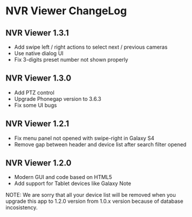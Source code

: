 NVR Viewer ChangeLog
====================

## NVR Viewer 1.3.1 ##

* Add swipe left / right actions to select next / previous cameras
* Use native dialog UI
* Fix 3-digits preset number not shown properly


## NVR Viewer 1.3.0 ##

* Add PTZ control
* Upgrade Phonegap version to 3.6.3
* Fix some UI bugs


## NVR Viewer 1.2.1 ##

* Fix menu panel not opened with swipe-right in Galaxy S4
* Remove gap between header and device list after search filter opened


## NVR Viewer 1.2.0 ##

* Modern GUI and code based on HTML5
* Add support for Tablet devices like Galaxy Note

NOTE: We are sorry that all your device list will be removed when you upgrade this app to 1.2.0 version from 1.0.x version because of database incosistency.
